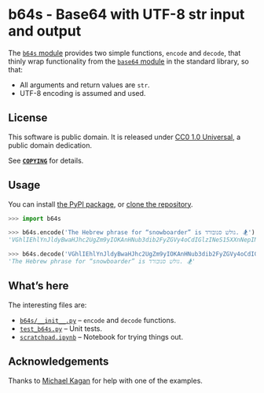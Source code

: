 <!-- SPDX-License-Identifier: CC0-1.0 -->

# b64s - Base64 with UTF-8 str input and output

The [`b64s` module](b64s/__init__.py) provides two simple functions, `encode`
and `decode`, that thinly wrap functionality from the [`base64`
module](https://docs.python.org/3/library/base64.html) in the standard library,
so that:

- All arguments and return values are `str`.
- UTF-8 encoding is assumed and used.

## License

This software is public domain. It is released under [CC0 1.0
Universal](https://creativecommons.org/publicdomain/zero/1.0/), a public domain
dedication.

See [**`COPYING`**](COPYING) for details.

## Usage

You can install [the PyPI package](https://pypi.org/project/b64s/), or [clone
the repository](https://github.com/EliahKagan/b64s).

```python
>>> import b64s

>>> b64s.encode('The Hebrew phrase for “snowboarder” is גולש סנובורד. 🏂')
'VGhlIEhlYnJldyBwaHJhc2UgZm9yIOKAnHNub3dib2FyZGVy4oCdIGlzINeS15XXnNepINeh16DXldeR15XXqNeTLiDwn4+C'

>>> b64s.decode('VGhlIEhlYnJldyBwaHJhc2UgZm9yIOKAnHNub3dib2FyZGVy4oCdIGlzINeS15XXnNepINeh16DXldeR15XXqNeTLiDwn4+C')
'The Hebrew phrase for “snowboarder” is גולש סנובורד. 🏂'
```

## What’s here

The interesting files are:

- [`b64s/__init__.py`](b64s/__init__.py) – `encode` and `decode` functions.
- [`test_b64s.py`](test_b64s.py) – Unit tests.
- [`scratchpad.ipynb`](scratchpad.ipynb) – Notebook for trying things out.

## Acknowledgements

Thanks to [Michael Kagan](https://web.lemoyne.edu/~kagan/index.html) for help
with one of the examples.
